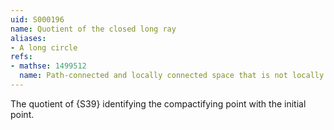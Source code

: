 ```yaml
---
uid: S000196
name: Quotient of the closed long ray
aliases:
- A long circle
refs:
- mathse: 1499512
  name: Path-connected and locally connected space that is not locally path-connected
---
```


The quotient of {S39} identifying the
compactifying point with the initial point.

